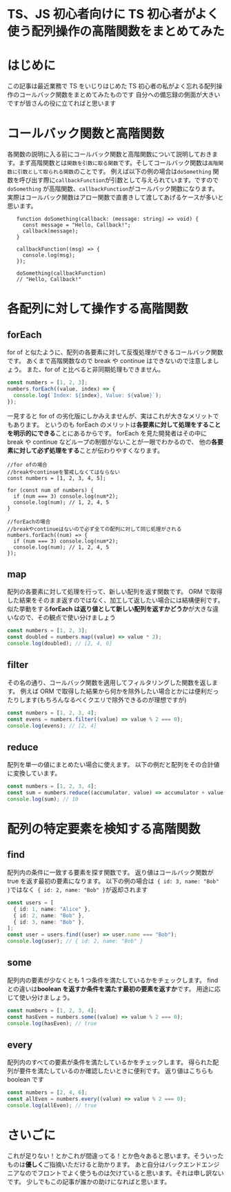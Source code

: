 # TS、JS 初心者向けに TS 初心者がよく使う配列操作の高階関数をまとめてみた

# はじめに

この記事は最近業務で TS をいじりはじめた TS 初心者の私がよく忘れる配列操作のコールバック関数をまとめてみたものです
自分への備忘録の側面が大きいですが皆さんの役に立てればと思います

# コールバック関数と高階関数

各関数の説明に入る前にコールバック関数と高階関数について説明しておきます。まず高階関数とは`関数を引数に取る関数`です。そしてコールバック関数は`高階関数に引数として取られる関数`のことです。
例えば以下の例の場合は`doSomething` 関数を呼び出す際に`callbackFunction`が引数として与えられています。ですので
`doSomething` が高階関数、`callbackFunction`がコールバック関数になります。
実際はコールバック関数はアロー関数で直書きして渡してあげるケースが多いと思います。

```TS
   function doSomething(callback: (message: string) => void) {
     const message = "Hello, Callback!";
     callback(message);
   }

   callbackFunction((msg) => {
     console.log(msg);
   });

   doSomething(callbackFunction)
   // "Hello, Callback!"
```

# 各配列に対して操作する高階関数

## forEach

for of と似たように、配列の各要素に対して反復処理ができるコールバック関数です。
あくまで高階関数なので break や continue はできないので注意しましょう。
また、for of と比べると非同期処理もできません。

```typescript
const numbers = [1, 2, 3];
numbers.forEach((value, index) => {
  console.log(`Index: ${index}, Value: ${value}`);
});
```

一見すると for of の劣化版にしかみえませんが、実はこれが大きなメリットでもあります。
というのも forEach のメリットは**各要素に対して処理をすることを明示的にできる**ことにあるからです。
forEach を見た開発者はその中に break や continue などループの制御がないことが一眼でわかるので、
他の**各要素に対して必ず処理をする**ことが伝わりやすくなります。

```TS
//for ofの場合
//breakやcontinueを警戒しなくてはならない
const numbers = [1, 2, 3, 4, 5];

for (const num of numbers) {
  if (num === 3) console.log(num*2);
  console.log(num); // 1, 2, 4, 5
}

//forEachの場合
//breakやcontinueはないので必ず全ての配列に対して同じ処理がされる
numbers.forEach((num) => {
  if (num === 3) console.log(num*2);
  console.log(num); // 1, 2, 4, 5
});

```

## map

配列の各要素に対して処理を行って、新しい配列を返す関数です。
ORM で取得した結果をそのまま返すのではなく、加工して返したい場合には結構便利です。
似た挙動をする**forEach は返り値として新しい配列を返すかどうか**が大きな違いなので、その観点で使い分けましょう

```typescript
const numbers = [1, 2, 3];
const doubled = numbers.map((value) => value * 2);
console.log(doubled); // [2, 4, 6]
```

## filter

その名の通り、コールバック関数を適用してフィルタリングした関数を返します。
例えば ORM で取得した結果から何かを除外したい場合とかには便利だったりします(もちろんなるべくクエリで除外できるのが理想ですが)

```typescript
const numbers = [1, 2, 3, 4];
const evens = numbers.filter((value) => value % 2 === 0);
console.log(evens); // [2, 4]
```

## reduce

配列を単一の値にまとめたい場合に使えます。
以下の例だと配列をその合計値に変換しています。

```typescript
const numbers = [1, 2, 3, 4];
const sum = numbers.reduce((accumulator, value) => accumulator + value, 0);
console.log(sum); // 10
```

# 配列の特定要素を検知する高階関数

## find

配列内の条件に一致する要素を探す関数です。
返り値はコールバック関数が true を返す最初の要素になります。
以下の例の場合は` { id: 3, name: "Bob" }`ではなく` { id: 2, name: "Bob" }`が返却されます

```typescript
const users = [
  { id: 1, name: "Alice" },
  { id: 2, name: "Bob" },
  { id: 3, name: "Bob" },
];
const user = users.find((user) => user.name === "Bob");
console.log(user); // { id: 2, name: "Bob" }
```

## some

配列内の要素が少なくとも 1 つ条件を満たしているかをチェックします。
find との違いは**boolean を返すか条件を満たす最初の要素を返すか**です。
用途に応じて使い分けましょう。

```typescript
const numbers = [1, 2, 3, 4];
const hasEven = numbers.some((value) => value % 2 === 0);
console.log(hasEven); // true
```

## every

配列内のすべての要素が条件を満たしているかをチェックします。
得られた配列が要件を満たしているのか確認したいときに便利です。
返り値はこちらも boolean です

```typescript
const numbers = [2, 4, 6];
const allEven = numbers.every((value) => value % 2 === 0);
console.log(allEven); // true
```

# さいごに

これが足りない！とかこれが間違ってる！とか色々あると思います。そういったものは**優しく**ご指摘いただけると助かります。
あと自分はバックエンドエンジニアなのでフロントでよく使うものは欠けていると思います。それは申し訳ないです。
少しでもこの記事が誰かの助けになればと思います。

